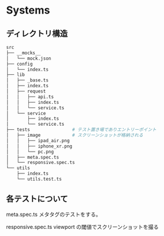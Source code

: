 # Systems

## ディレクトリ構造

```sh
src
├── __mocks__
│   └── mock.json
├── config
│   └── index.ts
├── lib
│   ├── _base.ts
│   ├── index.ts
│   ├── request
│   │   ├── api.ts
│   │   ├── index.ts
│   │   └── service.ts
│   └── service
│       ├── index.ts
│       └── service.ts
├── tests                # テスト置き場でありエントリーポイント
│   ├── image            # スクリーンショットが格納される
│   │   ├── ipad_air.png
│   │   ├── iphone_xr.png
│   │   └── pc.png
│   ├── meta.spec.ts
│   └── responsive.spec.ts
└── utils
    ├── index.ts
    └── utils.test.ts
```

## 各テストについて

meta.spec.ts
メタタグのテストをする。

responsive.spec.ts
viewport の閾値でスクリーンショットを撮る
